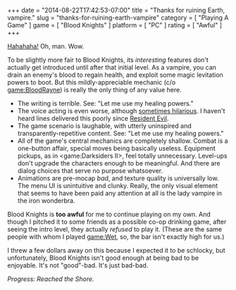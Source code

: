 +++
date = "2014-08-22T17:42:53-07:00"
title = "Thanks for ruining Earth, vampire."
slug = "thanks-for-ruining-earth-vampire"
category = [ "Playing A Game" ]
game = [ "Blood Knights" ]
platform = [ "PC" ]
rating = [ "Awful" ]
+++

<a href="https://www.youtube.com/watch?v=BU42HHdHM7M">Hahahaha!</a>  Oh, man.  Wow.

To be slightly more fair to Blood Knights, its <i>interesting</i> features don't actually get introduced until after that initial level.  As a vampire, you can drain an enemy's blood to regain health, and exploit some magic levitation powers to boot.  But this mildly-appreciable mechanic (c/o <game:BloodRayne>) is really the only thing of any value here.

* The writing is terrible.  See: "Let me use my healing powers."
* The voice acting is even worse, although <a href="https://www.youtube.com/watch?v=UJUq4ErIV_Y#t=9m35s">sometimes hilarious</a>.  I haven't heard lines delivered this poorly since <a href="https://www.youtube.com/watch?v=pVyOCssIXgQ">Resident Evil</a>.
* The game scenario is laughable, with utterly uninspired and transparently-repetitive content.  See: "Let me use my healing powers."
* All of the game's central mechanics are completely shallow.  Combat is a one-button affair, special moves being basically useless.  Equipment pickups, as in <game:Darksiders II>, feel totally unnecessary.  Level-ups don't upgrade the characters enough to be meaningful.  And there are dialog choices that serve no purpose whatsoever.
* Animations are pre-mocap <i>bad</i>, and texture quality is universally low.  The menu UI is unintuitive and clunky.  Really, the only visual element that seems to have been paid any attention at all is the lady vampire in the iron wonderbra.

Blood Knights is <b>too awful</b> for me to continue playing on my own.  And though I pitched it to some friends as a possible co-op drinking game, after seeing the intro level, they actually <i>refused</i> to play it.  (These are the same people with whom I played <game:Wet>, so, the bar isn't exactly high for us.)

I threw a few dollars away on this because I expected it to be schlocky, but unfortunately, Blood Knights isn't good enough at being bad to be enjoyable.  It's not "good"-bad.  It's just bad-bad.

<i>Progress: Reached the Shore.</i>